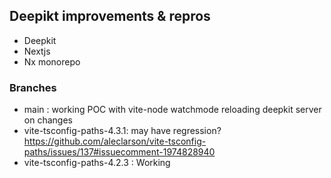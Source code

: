 ## Deepikt improvements & repros
- Deepkit
- Nextjs 
- Nx monorepo

### Branches
- main : working POC with vite-node watchmode reloading deepkit server on changes
- vite-tsconfig-paths-4.3.1: may have regression?
https://github.com/aleclarson/vite-tsconfig-paths/issues/137#issuecomment-1974828940
- vite-tsconfig-paths-4.2.3 : Working
